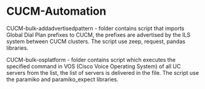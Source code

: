 # CUCM-Automation
CUCM-bulk-addadvertisedpattern - folder contains script that imports Global Dial Plan prefixes to CUCM, the prefixes are advertised by the ILS system between CUCM clusters. The script use zeep, request, pandas libraries.

CUCM-bulk-osplatform - folder contains script which executes the specified command in VOS (Cisco Voice Operating System) of all UC servers from the list, the list of servers is delivered in the file. The script use the paramiko and paramiko_expect libraries.
